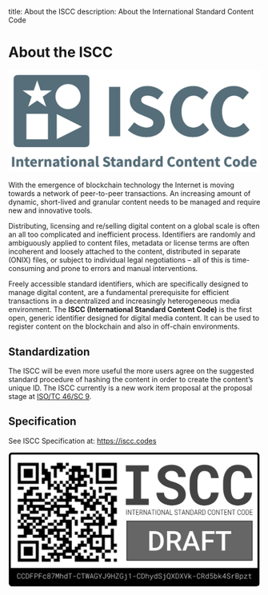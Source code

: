 title: About the ISCC
description: About the International Standard Content Code

# About the ISCC

![iscc-sample](images/ISCC-logo-1.png)

With the emergence of blockchain technology the Internet is moving towards a network of peer-to-peer transactions. An increasing amount of dynamic, short-lived and granular content needs to be managed and require new and innovative tools.

Distributing, licensing and re/selling digital content on a global scale is often an all too complicated and inefficient process. Identifiers are randomly and ambiguously applied to content files, metadata or license terms are often incoherent and loosely attached to the content, distributed in separate (ONIX) files, or subject to individual legal negotiations – all of this is time-consuming and prone to errors and manual interventions.

Freely accessible standard identifiers, which are specifically designed to manage digital content, are a fundamental prerequisite for efficient transactions in a decentralized and increasingly heterogeneous media environment. The **ISCC (International Standard Content Code)** is the first open, generic identifier designed for digital media content. It can be used to register content on the blockchain and also in off-chain environments.

## Standardization

The ISCC will be even more useful the more users agree on the suggested standard procedure of hashing the content in order to create the content’s unique ID. The ISCC currently is a new work item proposal at the proposal stage at [ISO/TC 46/SC 9](https://iso.org/committee/48836.html).

## Specification

See ISCC Specification at: <https://iscc.codes>

![iscc-sample](images/iscc-badge.svg)

